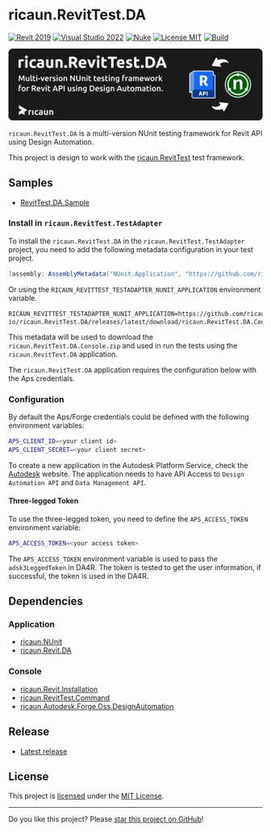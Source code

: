 ﻿# ricaun.RevitTest.DA

[![Revit 2019](https://img.shields.io/badge/Revit-2019+-blue.svg)](https://github.com/ricaun-io/ricaun.RevitTest.DA)
[![Visual Studio 2022](https://img.shields.io/badge/Visual%20Studio-2022-blue)](https://github.com/ricaun-io/ricaun.RevitTest.DA)
[![Nuke](https://img.shields.io/badge/Nuke-Build-blue)](https://nuke.build/)
[![License MIT](https://img.shields.io/badge/License-MIT-blue.svg)](LICENSE)
[![Build](https://github.com/ricaun-io/ricaun.RevitTest.DA/actions/workflows/Build.yml/badge.svg)](https://github.com/ricaun-io/ricaun.RevitTest.DA/actions)

[![ricaun.RevitTest.DA](https://raw.githubusercontent.com/ricaun/test-assets/main/assets/ricaun.RevitTest.DA.png)](https://github.com/ricaun-io/ricaun.RevitTest.DA)

`ricaun.RevitTest.DA` is a multi-version NUnit testing framework for Revit API using Design Automation.

This project is design to work with the [ricaun.RevitTest](https://ricaun.com/RevitTest) test framework.

## Samples

* [RevitTest.DA.Sample](https://github.com/ricaun-io/RevitTest.DA)

### Install in `ricaun.RevitTest.TestAdapter`

To install the `ricaun.RevitTest.DA` in the `ricaun.RevitTest.TestAdapter` project, you need to add the following metadata configuration in your test project.

```C#
[assembly: AssemblyMetadata("NUnit.Application", "https://github.com/ricaun-io/ricaun.RevitTest.DA/releases/latest/download/ricaun.RevitTest.DA.Console.zip")]
```

Or using the `RICAUN_REVITTEST_TESTADAPTER_NUNIT_APPLICATION` environment variable.

```
RICAUN_REVITTEST_TESTADAPTER_NUNIT_APPLICATION=https://github.com/ricaun-io/ricaun.RevitTest.DA/releases/latest/download/ricaun.RevitTest.DA.Console.zip
```

This metadata will be used to download the `ricaun.RevitTest.DA.Console.zip` and used in run the tests using the `ricaun.RevitTest.DA` application.

The `ricaun.RevitTest.DA` application requires the configuration below with the Aps credentials.

### Configuration

By default the Aps/Forge credentials could be defined with the following environment variables:

```bash
APS_CLIENT_ID=<your client id>
APS_CLIENT_SECRET=<your client secret>
```

To create a new application in the Autodesk Platform Service, check the [Autodesk](https://aps.autodesk.com/) website. The application needs to have API Access to `Design Automation API` and `Data Management API`.

#### Three-legged Token

To use the three-legged token, you need to define the `APS_ACCESS_TOKEN` environment variable:

```bash
APS_ACCESS_TOKEN=<your access token>
```

The `APS_ACCESS_TOKEN` environment variable is used to pass the `adsk3LeggedToken` in DA4R. The token is tested to get the user information, if successful, the token is used in the DA4R.

## Dependencies

### Application
* [ricaun.NUnit](https://github.com/ricaun-io/ricaun.NUnit)
* [ricaun.Revit.DA](https://github.com/ricaun-io/ricaun.Revit.DA)
### Console
* [ricaun.Revit.Installation](https://github.com/ricaun-io/ricaun.Revit.Installation)
* [ricaun.RevitTest.Command](https://github.com/ricaun-io/ricaun.RevitTest)
* [ricaun.Autodesk.Forge.Oss.DesignAutomation](https://github.com/ricaun-io/forge-api-dotnet-oss.design.automation)

## Release

* [Latest release](https://github.com/ricaun-io/ricaun.RevitTest.DA/releases/latest)

## License

This project is [licensed](LICENSE) under the [MIT License](https://en.wikipedia.org/wiki/MIT_License).

---

Do you like this project? Please [star this project on GitHub](https://github.com/ricaun-io/ricaun.RevitTest.DA/stargazers)!